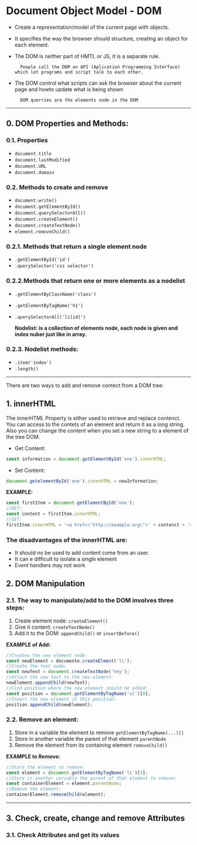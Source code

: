 # Document Object Model - DOM

- Create a representation/model of the current page with objects.
- It specifies the way the browser should structure, creating an object for each element.
- The DOM is neither part of HMTL or JS, it is a separate rule.

        People call the DOM an API (Aplication Programming Interface) which let programs and script talk to each other.

- The DOM control what scripts can ask the browser about the current page and howto update what is being shown

        DOM querries are the elements node in the DOM

---
## 0. DOM Properties and Methods:

### 0.1. **Properties**
- ``document.title`` 
- ``document.lastModified`` 
- ``document.URL`` 
- ``document.domain`` 

### 0.2. **Methods to create and remove**
- ``document.write()`` 
- ``document.getElementById()`` 
- ``document.querySelectorAll()`` 
- ``document.createElement()`` 
- ``document.createTextNode()`` 
- ``element.removeChild()`` 
 

### 0.2.1. **Methods that return a single element node**

- ``.getElementById('id')``
- ``.querySelector('css selector')``

### 0.2.2.**Methods that return one or more elements as a nodelist**

- ``.getElementByClassName('class')``
- ``.getElementByTagName('h1')``
- ``.querySelectorAll('li[id]')``

    **Nodelist: is a collection of elements node, each node is given and index nuber just like in array.**

### 0.2.3. **Nodelist methods:**

- ``.item('index')``
- ``.length()``

---
There are two ways to add and remove contect from a DOM tree:

## 1. innerHTML

The innerHTML Property is either used to retrieve and replace contenct.
You can access to the contets of an element and return it as a long string.
Also you can change the content when you set a new string to a element of the tree DOM.


- Get Content:
```javascript
const information = document.getElementById('one').innerHTML;
```
- Set Content:
```javascript
document.getelementById('one').innerHTML = newInformation;
```
 **EXAMPLE:**
```javascript
const firstItem = document.getElementById('one');
//GET:
const content = firstItem.innerHTML;
//SET:
firstItem.innerHTML = '<a href=\"http://example.org\">' + contenct + '</a>';
```

### The disadvantages of the innerHTML are:
- It should no be used to add content come from an user.
- It can e difficult to isolate a single element
- Event handlers may not work

## 2. DOM Manipulation

### 2.1. The way to manipulate/add to the DOM involves three steps:
1. Create element node: ``createElement()``
2. Give it content: ``createTextNode()``
3. Add it to the DOM: ``appendChild()`` or ``insertBefore()``

**EXAMPLE of Add:**
```javascript
//Createa the new element node:
const newElement = documente.createElment('li');
//Create the text node:
const newText = document.createTextNode('hey');
//Attach the new text to the new element:
newElement.appendChild(newText);
//Find position where the new element should be added:
const position = document.getElementByTagName('ul')[0];
//Insert the new element in this position:
position.appendChild(newElement);
```

### 2.2. Remove an element:
1. Store in a variable the element to remove ``getElementByTagName(...)[]``
2. Store in another variable the parent of that element ``parentNode``
3. Remove the element from its containing element ``removeChild()``

**EXAMPLE to Remove:**
```javascript
//Store the element to remove:
const element = document.getElementByTagName('li')[3];
//Store in another variable the parent of that element to remove:
const containerElement = element.parentNode;
//Remove the element:
containerElement.removeChild(element);
```
---

## 3. Check, create, change and remove Attributes

### 3.1. Check Attributes and get its values